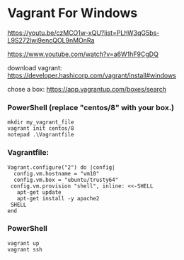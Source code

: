 # Vagrant For Windows

https://youtu.be/czMCO1w-xQU?list=PLhW3qG5bs-L9S272lwi9encQOL9nMOnRa

https://www.youtube.com/watch?v=a6W1hF9CgDQ

download vagrant: https://developer.hashicorp.com/vagrant/install#windows

chose a box: https://app.vagrantup.com/boxes/search

### PowerShell (replace "centos/8" with your box.)

```
mkdir my_vagrant_file
vagrant init centos/8
notepad .\Vagrantfile
```

### Vagrantfile:

```
Vagrant.configure("2") do |config|
  config.vm.hostname = "vm10"
  config.vm.box = "ubuntu/trusty64"
 config.vm.provision "shell", inline: <<-SHELL
   apt-get update
   apt-get install -y apache2
 SHELL
end
```

### PowerShell
```
vagrant up
vagrant ssh
```
